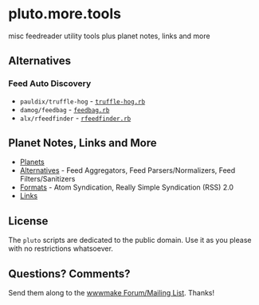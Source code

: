 # pluto.more.tools

misc feedreader utility tools plus planet notes, links and more



## Alternatives

### Feed Auto Discovery

- `pauldix/truffle-hog` - [`truffle-hog.rb`](https://github.com/pauldix/truffle-hog/blob/master/lib/truffle-hog.rb)
- `damog/feedbag` - [`feedbag.rb`](https://github.com/damog/feedbag/blob/master/lib/feedbag.rb)
- `alx/rfeedfinder` - [`rfeedfinder.rb`](https://github.com/alx/rfeedfinder/blob/master/lib/rfeedfinder.rb)



## Planet Notes, Links and More


- [Planets](PLANETS.md)
- [Alternatives](ALTERNATIVES.md) - Feed Aggregators, Feed Parsers/Normalizers, Feed Filters/Sanitizers
- [Formats](FORMATS.md) - Atom Syndication, Really Simple Syndication (RSS) 2.0
- [Links](LINKS.md)



## License

The `pluto` scripts are dedicated to the public domain.
Use it as you please with no restrictions whatsoever.


## Questions? Comments?

Send them along to the [wwwmake Forum/Mailing List](http://groups.google.com/group/wwwmake).
Thanks!
